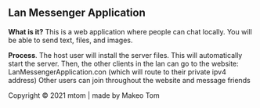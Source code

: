 ## Lan Messenger Application
**What is it?**
This is a web application where people can chat locally.
You will be able to send text, files, and images.

**Process**.
The host user will install the server files.
This will automatically start the server.
Then, the other clients in the lan can go to the website: LanMessengerApplication.con (which will route to their private ipv4 address)
Other users can join throughout the website and message friends

Copyright © 2021 mtom | made by Makeo Tom